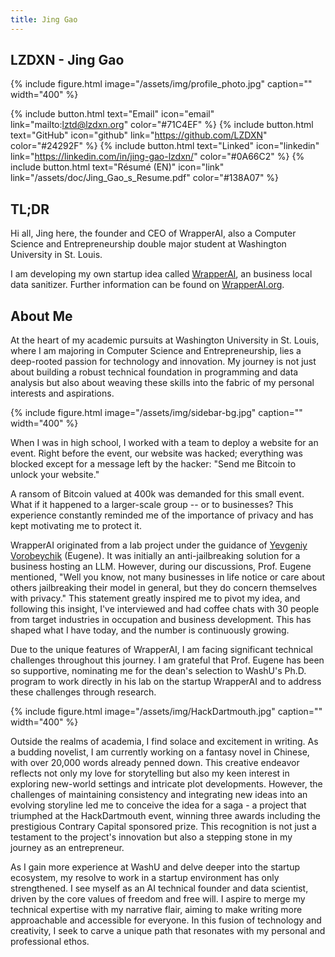 ```yaml
---
title: Jing Gao
---
```


## LZDXN - Jing Gao

{% include figure.html image="/assets/img/profile_photo.jpg" caption="" width="400" %}

{% include button.html text="Email" icon="email" link="mailto:lztd@lzdxn.org" color="#71C4EF" %} {% include button.html text="GitHub" icon="github" link="https://github.com/LZDXN" color="#24292F" %} {% include button.html text="Linked" icon="linkedin" link="https://linkedin.com/in/jing-gao-lzdxn/" color="#0A66C2" %}
{% include button.html text="Résumé (EN)" icon="link" link="/assets/doc/Jing_Gao_s_Resume.pdf" color="#138A07" %} 
<!-- {% include button.html text="简历 (中文)" icon="link" link="/assets/doc/Jing_Gao_s_Resume_CN.pdf" color="#1B222C" %} -->

## TL;DR

Hi all, Jing here, the founder and CEO of WrapperAI, also a Computer Science and Entrepreneurship double major student at Washington University in St. Louis.

<!-- Currently, I am working at [CambioML](https://www.cambioml.com/), a startup company supported by [Y Combinator](https://www.ycombinator.com/) (S23).  -->

I am developing my own startup idea called [WrapperAI](https://wrapperai.org/), an business local data sanitizer. Further information can be found on [WrapperAI.org](https://wrapperai.org/).

<!-- I am advancing this idea with [Professor Vorobeychik](https://vorobeychik.com/), backed by Washington University in St. Louis and Vanderbilt University. -->

## About Me

At the heart of my academic pursuits at Washington University in St. Louis, where I am majoring in Computer Science and Entrepreneurship, lies a deep-rooted passion for technology and innovation. My journey is not just about building a robust technical foundation in programming and data analysis but also about weaving these skills into the fabric of my personal interests and aspirations.

{% include figure.html image="/assets/img/sidebar-bg.jpg" caption="" width="400" %}

When I was in high school, I worked with a team to deploy a website for an event. Right before the event, our website was hacked; everything was blocked except for a message left by the hacker: "Send me Bitcoin to unlock your website."

A ransom of Bitcoin valued at 400k was demanded for this small event. What if it happened to a larger-scale group -- or to businesses? This experience constantly reminded me of the importance of privacy and has kept motivating me to protect it.

WrapperAI originated from a lab project under the guidance of [Yevgeniy Vorobeychik](https://vorobeychik.com/) (Eugene). It was initially an anti-jailbreaking solution for a business hosting an LLM. However, during our discussions, Prof. Eugene mentioned, "Well you know, not many businesses in life notice or care about others jailbreaking their model in general, but they do concern themselves with privacy." This statement greatly inspired me to pivot my idea, and following this insight, I've interviewed and had coffee chats with 30 people from target industries in occupation and business development. This has shaped what I have today, and the number is continuously growing.

Due to the unique features of WrapperAI, I am facing significant technical challenges throughout this journey. I am grateful that Prof. Eugene has been so supportive, nominating me for the dean's selection to WashU's Ph.D. program to work directly in his lab on the startup WrapperAI and to address these challenges through research.

{% include figure.html image="/assets/img/HackDartmouth.jpg" caption="" width="400" %}

Outside the realms of academia, I find solace and excitement in writing. As a budding novelist, I am currently working on a fantasy novel in Chinese, with over 20,000 words already penned down. This creative endeavor reflects not only my love for storytelling but also my keen interest in exploring new-world settings and intricate plot developments. However, the challenges of maintaining consistency and integrating new ideas into an evolving storyline led me to conceive the idea for a saga - a project that triumphed at the HackDartmouth event, winning three awards including the prestigious Contrary Capital sponsored prize. This recognition is not just a testament to the project's innovation but also a stepping stone in my journey as an entrepreneur.

As I gain more experience at WashU and delve deeper into the startup ecosystem, my resolve to work in a startup environment has only strengthened. I see myself as an AI technical founder and data scientist, driven by the core values of freedom and free will. I aspire to merge my technical expertise with my narrative flair, aiming to make writing more approachable and accessible for everyone. In this fusion of technology and creativity, I seek to carve a unique path that resonates with my personal and professional ethos.
